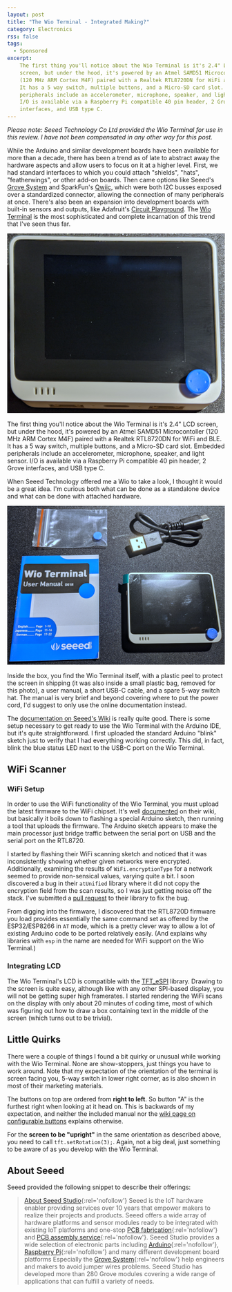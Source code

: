 ```yaml
---
layout: post
title: "The Wio Terminal - Integrated Making?"
category: Electronics
rss: false
tags:
  - Sponsored
excerpt:
    The first thing you'll notice about the Wio Terminal is it's 2.4" LCD
    screen, but under the hood, it's powered by an Atmel SAMD51 Microcontoller
    (120 MHz ARM Cortex M4F) paired with a Realtek RTL8720DN for WiFi and BLE.
    It has a 5 way switch, multiple buttons, and a Micro-SD card slot.  Embedded
    peripherals include an accelerometer, microphone, speaker, and light sensor.
    I/O is available via a Raspberry Pi compatible 40 pin header, 2 Grove
    interfaces, and USB type C.
---
```


*Please note: Seeed Technology Co Ltd provided the Wio Terminal for use in this
 review.  I have not been compensated in any other way for this post.*

While the Arduino and similar development boards have been available for more
than a decade, there has been a trend as of late to abstract away the hardware
aspects and allow users to focus on it at a higher level.  First, we had
standard interfaces to which you could attach "shields", "hats", "featherwings",
or other add-on boards.  Then came options like Seeed's [Grove
System](https://wiki.seeedstudio.com/Grove_System/) and SparkFun's
[Qwiic](https://www.sparkfun.com/qwiic), which were both I2C busses exposed over
a standardized connector, allowing the connection of many peripherals at once.
There's also been an expansion into development boards with built-in sensors and
outputs, like Adafruit's [Circuit
Playground](https://www.adafruit.com/index.php?main_page=category&cPath=888).
The [Wio Terminal](https://www.seeedstudio.com/Wio-Terminal-p-4509.html)
is the most sophisticated and complete incarnation of this
trend that I've seen thus far.

![Wio Terminal](/img/wio/wio_main.png)

The first thing you'll notice about the Wio Terminal is it's 2.4" LCD screen,
but under the hood, it's powered by an Atmel SAMD51 Microcontoller (120 MHz ARM
Cortex M4F) paired with a Realtek RTL8720DN for WiFi and BLE.  It has a 5 way
switch, multiple buttons, and a Micro-SD card slot.  Embedded peripherals
include an accelerometer, microphone, speaker, and light sensor.  I/O is
available via a Raspberry Pi compatible 40 pin header, 2 Grove interfaces, and
USB type C.

<!--more-->

When Seeed Technology offered me a Wio to take a look, I thought it would be a
great idea.  I'm curious both what can be done as a standalone device and what
can be done with attached hardware.

![Box Contents](/img/wio/box_contents.png)

Inside the box, you find the Wio Terminal itself, with a plastic peel to protect
the screen in shipping (it was also inside a small plastic bag, removed for this
photo), a user manual, a short USB-C cable, and a spare 5-way switch hat.  The
manual is very brief and beyond covering where to put the power cord, I'd
suggest to only use the online documentation instead.

The [documentation on Seeed's
Wiki](https://wiki.seeedstudio.com/Wio-Terminal-Getting-Started/) is really
quite good.  There is some setup necessary to get ready to use the Wio Terminal
with the Arduino IDE, but it's quite straightforward.  I first uploaded the
standard Arduino "blink" sketch just to verify that I had everything working
correctly.  This did, in fact, blink the blue status LED next to the USB-C port
on the Wio Terminal.

## WiFi Scanner

### WiFi Setup

In order to use the WiFi functionality of the Wio Terminal, you must upload the
latest firmware to the WiFi chipset.  It's well
[documented](https://wiki.seeedstudio.com/Wio-Terminal-Network-Overview/) on
their wiki, but basically it boils down to flashing a special Arduino sketch,
then running a tool that uploads the firmware.  The Arduino sketch appears to
make the main processor just bridge traffic between the serial port on USB and
the serial port on the RTL8720.

I started by flashing their WiFi scanning sketch and noticed that it was
inconsistently showing whether given networks were encrypted.  Additionally,
examining the results of `WiFi.encryptionType` for a network seemed to provide
non-sensical values, varying quite a bit.  I soon discovered a bug in their
`atUnified` library where it did not copy the encryption field from the scan
results, so I was just getting noise off the stack.  I've submitted a [pull
request](https://github.com/Seeed-Studio/Seeed_Arduino_atUnified/pull/2) to
their library to fix the bug.

From digging into the firmware, I discovered that the RTL8720D firmware you load
provides essentially the same command set as offered by the ESP32/ESP8266 in
`AT` mode, which is a pretty clever way to allow a lot of existing Arduino code
to be ported relatively easily.  (And explains why libraries with `esp` in the
name are needed for WiFi support on the Wio Terminal.)

### Integrating LCD

The Wio Terminal's LCD is compatible with the
[TFT\_eSPI](https://github.com/Bodmer/TFT_eSPI) library.  Drawing to the screen
is quite easy, although like with any other SPI-based display, you will not be
getting super high framerates.  I started rendering the WiFi scans on the
display with only about 20 minutes of coding time, most of which was figuring
out how to draw a box containing text in the middle of the screen (which turns
out to be trivial).

## Little Quirks

There were a couple of things I found a bit quirky or unusual while working with
the Wio Terminal.  None are show-stoppers, just things you have to work around.
Note that my expectation of the orientation of the terminal is screen facing
you, 5-way switch in lower right corner, as is also shown in most of their
marketing materials.

The buttons on top are ordered from **right to left**.  So button "A" is the
furthest right when looking at it head on.  This is backwards of my expectation,
and neither the included manual nor the [wiki page on configurable
buttons](https://wiki.seeedstudio.com/Wio-Terminal-Buttons/) explains otherwise.

For the **screen to be "upright"** in the same orientation as described above,
you need to call `tft.setRotation(3);`.  Again, not a big deal, just something
to be aware of as you develop with the Wio Terminal.

## About Seeed

Seeed provided the following snippet to describe their offerings:

>    [About Seeed Studio](http://www.seeedstudio.com){:rel='nofollow'} Seeed is
>    the IoT hardware enabler providing services over 10 years that empower
>    makers to realize their projects and products. Seeed offers a wide array of
>    hardware platforms and sensor modules ready to be integrated with existing
>    IoT platforms and one-stop [PCB
>    fabrication](https://www.seeedstudio.com/fusion_pcb.html){:rel='nofollow'}
>    and [PCB assembly
>    service](https://www.seeedstudio.com/prototype-pcb-assembly.html){:rel='nofollow'}.
>    Seeed Studio provides a wide selection of electronic parts including
>    [Arduino](https://www.seeedstudio.com/category/Arduino-c-1001.html){:rel='nofollow'},
>    [Raspberry
>    Pi](https://www.seeedstudio.com/Raspberry-pi-c-1010.html){:rel='nofollow'}
>    and many different development board platforms  Especially the [Grove
>    System](https://www.seeedstudio.com/grove.html){:rel='nofollow'} help
>    engineers and makers to avoid jumper wires problems. Seeed Studio has
>    developed more than 280 Grove modules covering a wide range of applications
>    that can fulfill a variety of needs.
